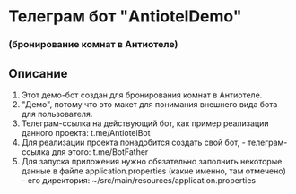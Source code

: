 # Телеграм бот "AntiotelDemo"

### (бронирование комнат в Антиотеле)

## Описание

1. Этот демо-бот создан для бронирования комнат в Антиотеле.
2. "Демо", потому что это макет для понимания внешнего вида бота для пользователя.
3. Телеграм-ссылка на действующий бот, как пример реализации данного проекта: t.me/AntiotelBot
4. Для реализации проекта понадобится создать свой бот, - телеграм-ссылка для этого: t.me/BotFather
5. Для запуска приложения нужно обязательно заполнить некоторые данные в файле application.properties (какие именно, там отмечено) - его директория: ~/src/main/resources/application.properties

